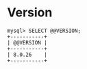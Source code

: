 # Version

```
mysql> SELECT @@VERSION;
+-----------+
| @@VERSION |
+-----------+
| 8.0.26    |
+-----------+
```
